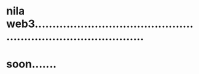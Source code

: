 # nila web3....................................................................................
# soon.......
